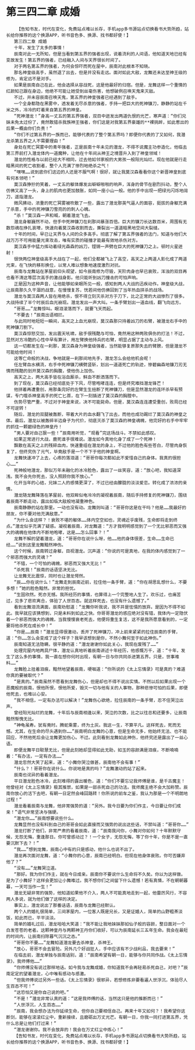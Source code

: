 # 第三四二章 成婚
        【告知书友，时代在变化，免费站点难以长存，手机app多书源站点切换看书大势所趋，站长给你推荐的这个换源APP，听书音色多、换源、找书都好使！】
       第三四二章 成婚
       十年，发生了太多的事情！
       辰南对此一无所知，但是当看到第五界的强者出现，说着流利的人间语，他知道天地已经有变故发生！第五界的强者，已经融入人间与天界很长时间了。
       对于两名第五界的强者，为何会惊吓而死在屋中，辰南对此根本不知晓。
       那名神皇级高手，虽然退了出去，但是并没有走远。面对如此大敌，龙舞还未达至神王级的修为，肯定远不是对手。
       如果是辰南自己在此，他会选择从容战死，这是他最好的归宿。但是，龙舞这样一个重情的红颜知己跟在身边，他绝不可能让她受到丝毫伤害，他想破例召唤天鬼来灭敌。
       不过，并未容辰南召唤天鬼，第五界的神皇强者已经遇到了敌手。
       一个全身都隐在黑雾中，透发着无尽杀意的强者，手持一把巨大的死神镰刀，静静的站在千米之外，冷冷的盯着来自第五界的神皇。
       “死神潜龙！”身高一丈五的第五界强者，双目中迸发出两道仇恨的光芒，寒声道：“你们兄妹未免太过份了，竟然敢猎杀我族神王强者，你们这是对我第五界豪雄的**裸挑衅，如此惹出的后果一概由你们负责！”
       “你们不过第五界的一族而已，能够代表的了整个第五界吗？即便你代表的了又如何，我潜龙杀第五界之人不需要理由！”
       身处在死亡冥雾中的青年强者，正是辰南十年未见的潜龙，不得不说魔主功参造化，他临去第三界前打入潜龙体内一道魔种，让他在十年间从神王之境晋升入到了神皇领域！
       潜龙的性格与以前已经大不相同，过去他如邻家般的大男孩一般阳光灿烂。现在他就是行走暗黑间的死亡收割者，整个人充满了惨烈地绝杀之气！
       “嘿嘿……说到底你们这边的人还是不服气啊！很好，就让我莫汉森看看你这个新晋神皇到底有何本领吧！”
       莫汉森狰狞的笑着，一丈五的躯体爆发出噼噼啪啪的响声，浑身的骨节在剧烈抖动，整个人仿佛又高了一头，身上的肌肉也更加鼓胀，如同一座小山一般。他的手中出现一把绿光闪烁地阔刀，遥指潜龙。
       微风拂动，浓重的死亡冥雾被吹散了一些，露出了潜龙那英气逼人的面容，挺拔的身躯充满了杀意，手中的死神镰刀雪亮的的刺人心魄。
       “杀！”莫汉森一声和喊，朝着潜龙飞去。
       潜龙身躯巍然不动，但手中死神镰刀在刹那间暴涨百倍。巨大的镰刀长达数百米，周围有无数怨魂在挣扎哀嚎，快速向着莫汉森收割而去，撕裂出一道道暗黑地空间大裂缝。
       十年的时间，早已让天界与人间的众多高手。彻底了解了第五界强者的法门，知道与他们大战万万不可用能量光束攻击，唯有实质的碰撞才能最有效地杀伤对方。
       莫汉森手中猛力挥动着绿光森森的凶刀，铿锵一声劈在巨大的死神镰刀之上。顿时火星迸射！
       很快两位神皇级高手大战在了一起，他们全都被飞上了高空，高天之上两道人影化成了两道光束，在飞快的移形换位，以常人难以想象地速度激烈对抗。
       辰南与龙舞站在茅屋前仰头观望，如今辰南修为尽毁，天阶肉身也早已衰败，浑浊的双目再也看不清这等层次高手的激战身影。他只能听到凶刀撞击的可怕声响。
       正是因为这种声音，让他能够如亲眼所见一般，感知到两人大战的迅疾动作。神皇级大战，让辰南那久久干涸的战意，在慢慢复苏，恍若间他仿佛回到了当年热血拼杀的战场。
       潜龙与莫汉森两人皆在用绝杀，恨不得立刻灭杀对方于刀下，比之正常的大战惨烈了很多。大战持续了半个时辰后血光崩现。潜龙发出一声大叫。一条手臂划出一道血线，翻飞向远方。
       “哥哥……”龙舞惊叫。眼泪滚落而下，就要飞天而起。
       “不要去！”辰南出语相拦。
       与此同时地短短一瞬间，高天之上血光崩现，莫汉森那只持着凶刀的右臂，被潜龙右手中的死神镰刀割下。
       莫汉森惊怒交加，发出震天吼啸，敌手很残酷与可怕，竟然用这种两败俱伤的打法！不过，显然对方冷酷的心性中早有算计，用左臂换他持兵的右臂，明显占据了主动与上风。
       这一切都发生在一刹那，莫汉森身为神皇级强者，当然能够复原那失去的臂膀，但是潜龙不可能给他时间！
       这等亡命般的决战，争地就是一刹那间地先手，潜龙怎么会给他机会呢！
       任左臂血水横流，右手中死神镰刀横劈竖斩，划出一道道死亡的轨迹，惨碧幽森地镰刀刃无情而残酷的划开莫汉森的胸腹，使他伤上加伤。
       高天之上，两大高手皆在浴血厮杀，鲜血不断洒落而下。
       到了现在，莫汉森已经彻底处于下风，尽管咆哮连连，但是终究难挡潜龙锋芒！
       他拼着再遭重创，用那条完好的左臂生生扭断了死神镰刀，但是显然潜龙的连环杀早有预谋，专门噬杀神皇高手的死亡匕首，在下一刻插进了莫汉森的胸膛中。
       伤势尽管严重，不过对于神皇来说，决不可能毙命。但是，莫汉森连连遭受重创，败局已经不可逆转！
       随后，潜龙的双腿被轰断，带着大片的血水翻飞了出去，而他也成功踢烂了莫汉森的神皇之体。最后，潜龙以被轰碎半边身子为代价，彻底灭杀了莫汉森的神皇魂魄，他完好的右手中牢牢的抓住一颗碧绿色的神皇丹！
       “男人要对自己狠一些！”辰南用听觉，“观看”完这场战斗。不禁如此感叹。
       如果正常进行大战，鹿死谁手很难说。潜龙如今真地化身了成了一个死神！
       飘散在高天之上的残碎血肉，快速重组在潜龙的身上，不过他的脸色有些苍白，尽管肉身恢复了，但终究伤了元气，毕竟敌手是一个不下于他的神皇啊。
       龙舞快速冲了上去，心疼的落泪道：“哥哥你每次都如此不爱惜自己的身体。我真的很担心……”
       死神般地潜龙，那似万年未融化的冰冷脸色，露出了一丝笑容，道：“放心吧，我知道深浅。我不会先你死去，没人照顾你我不放心。”
       化开当年的心结，兄妹二人的感情更深了，不过已经由朦胧的淡淡爱恋。转化成了浓浓的亲情。
       潜龙随龙舞降落在茅屋前，他双眸似电冷冷的凝视着辰南，随后手持修复的死神镰刀，围绕着辰南不断走动，露出如临大敌般地凝重神色。
       辰南静静的站在那里。一动也没有动。龙舞则叫道：“哥哥你这是在干吗？他是……我最好的朋友，你不要对他充满敌意。”
       “为什么会这样？！衰败不堪的躯体……体内空空如也，灵魂近乎废残，生命即将走到终点。”潜龙似乎充满了疑惑。凝视着辰南，对龙舞道：“方才我明明感觉到了一个无比邪恶而又强大的魂魄在他体内不断地咆哮，这是……怎么回事？！”
       龙舞不解的望着潜龙，道：“哥哥你在说什么呀，他……他的身体很差，生命……生命已经……”说到这里龙舞黯然神伤。
       这个时候，辰南转过身躯，目视潜龙。沉声道：“你说的可是真地，在我的体内感觉到了一个邪恶而强大的灵魂？”
       “不错，一个可怕的魂魄，邪恶而又强大无比！”
       “杀死我！”辰南的话语坚决无比。
       让龙舞无比震惊，同时也让潜龙愕然。
       “辰……你在说什么！”龙舞走到辰南近前，拉住他一条手臂，道：“你在胡思乱想什么，不要多想！”她的脸色黯然。非常的担忧。
       “生固欣然。死亦无憾。我所经历的事情，也算得上一个完整地人生了。欢乐过，也痛苦过，见多了悲欢离合，体验了人世百态。就这样死去，也没有什么遗憾了。”
       看到龙舞泪流满面，辰南劝慰道：“龙舞你听我说，我不并是怯懦的放弃。是因为不得不如此。我早就应该猜想到，只是未料到如此之快。你哥哥潜龙的感应绝对没有错，我体内一定隐伏着一个邪恶而强大的魂魄，当我慢慢衰老死去，他便将重生复活，这不是我所愿意看到的，一定要将他杀死在成长中！”
       “你是……辰南！”潜龙显得很激动，丢开了死神镰刀，冲上前来紧紧的拉住辰南的手臂，道：“你……怎么会变成了这个样子？我早该想到是你，不然小舞何至于如此神伤。”
       辰南知道无法隐瞒，很平静的道：“潜龙谢谢你如此关心，我现在废残了……”
       处理完屋内地两具尸体，潜龙认真地听着辰南讲述十年经历，他感慨万千，道：“十年，发生了这么多的事情，我一直在想你何时出现，有朝一日与你共同杀进第五界。只是，世事难料……”
       龙舞脸上挂着泪痕，黯然地望着辰南，哽咽道：“你所说的《太上忘情录》可是真的？难道你真的要被取代？”
       “是真的。”辰南虽然不愿看到龙舞伤心，但是却也不得不说出实情。不然以后如果出现一个恶魔般的辰南，恨他所恨，恨他所爱，毁灭一切与他有关的人事物，那种悲惨可怕的后果，即便他死去，也难以心安。
       “我不相信，一定有办法可以解决！”龙舞伤心欲绝，拉住辰南的一条手臂，忍不住哭泣出声。
       曾经阳光灿烂的龙舞，十年后与辰南相逢以来，哭泣的次数，比之以往总和还要多，让辰南黯然惭愧无比。
       “神龟虽寿。犹有竟时。腾蛇乘雾，终为土灰。我这一生，不算平凡。这样死去，死而无憾。尤其，在生命的尽头遇到你……”辰南明白龙舞的心意，但是生命无多，他始终无法、也不能回应，不然他死后会让龙舞更加伤心。不过。此刻看到龙舞如此神伤，他终究还是露出了一丝心语。
       即便龙舞平日聪慧无比，但是此刻她却显得如此无助，如玉的容颜满是泪痕，不断喃喃着：“有办法，一定有办法……”
       潜龙忽然大笑了起来，道：“小舞你哭泣做甚，辰南他不会有事！”
       “什么？！哥哥你在说什么。你说地是真的吗？”龙舞激动的站了起来。
       辰南也诧异的看着潜龙。
       平日潜龙脸色冰冷，此刻难得的露出暖色，道：“你们不要忘记我师傅是谁，是千古魔主！他曾经对《太上忘情录》极其推崇，如果是一部杀死自己的功法。我师魔主绝不会大加称赞。辰南你放心的活下去吧，有朝一日定然会峰回路转！你所说的前车之鉴，我认为那是一个不明朗地过程！”
       潜龙看着辰南与龙舞，他非常强势的道：“另外。我今日要为你们作主，今日要让你们成亲！”语气非常坚决与强硬。
       “潜龙你……”辰南想要说些什么。
       龙舞显然也没有料到自己的哥哥会如此直接而又强势的说出这些话，不禁叫道：“哥哥你……”
       潜龙打断了他们，非常严肃的看着辰南，道：“辰南我问你，小舞对你如何？十年默默守候，无怨无悔，重逢那日。你可曾感动过？！一个女子，无怨无悔，等了你十年，你是不是一直要沉默下去？！”
       “我……”想到龙舞，辰南心中有的只是感动，他什么也说不出了。
       潜龙再次面对龙舞，道：“小舞你的心意，辰南已经明白。但现在他身体衰败。你可否嫌弃他了？”
       “没有……”龙舞哭泣道。
       “那好。我为你们作主，就在今日成亲。辰南你不要说什么生命将不久矣。你以为这样做。是为了小舞好？这样会更加让小舞难过。我不想你们之间留下什么遗憾！若有真情，不在朝朝暮暮，一天可当作一生！”
       潜龙无疑非常的强势，他知道如果他不介入，两人不可能真地走到一起，他雷厉风行，不容两人多说，就为他们做了这样的决定。
       事实上，潜龙说出了那番话语，辰南与龙舞已经默认。
       两个人的婚礼很简单，三间茅屋内，一位客人既是兄长，又是证婚人，简单的山野粗茶淡饭，如此而已，平平淡淡。
       简单的婚礼过后，潜龙哈哈大笑道：“我不能让我地妹妹那如仙子般的容颜，整日面对一个白发苍苍的老者。这颗神皇丹与两颗神王丹你们收好，可以为辰南延长三五年生命。我会在最短的时间内，让辰南扫除暮气沉沉之态。”
       “哥哥你不要……”龙舞知道潜龙要去杀神皇，杀神王。
       “放心，哥哥不会去冒险。另外几个好战狂人，手中应该有不少战利品，我去要来！”
       在临去前，潜龙单独与辰南话别，道：“辰南希望有朝一日，能够与你共同作战。《太上忘情录》，我师傅他……”
       “你师傅没有说过那样地话。如今我与龙舞成婚，你知道我不会再轻易杀死自己，对吧？”辰南定定的望着潜龙，心中唯有感动与感激。
       “但我师傅说过另外一些话。《太上忘情录》很邪异，若想修炼非要看遍人世浮沉，体验尽人生百态不可！”
       “这恐怕又是你自己说的吧。”
       “不是！”潜龙非常认真的道：“这是我师傅的话，当然这只是他的推断而已！”
       “人世浮沉，人生百态……”
       “辰南，我会想办法为你延续生命，但你自己要相信自己。再来十年又如何？！我希望你这断剑，能够在滚滚红尘中，重新接续，且磨砺出万丈光芒。有朝一日，你我一同打进第五界，凭什么总是让他们打过来！”
       “潜龙谢谢你。我不会放弃的！我会在万丈红尘中炼心！”
       【告知书友，时代在变化，免费站点难以长存，手机app多书源站点切换看书大势所趋，站长给你推荐的这个换源APP，听书音色多、换源、找书都好使！】